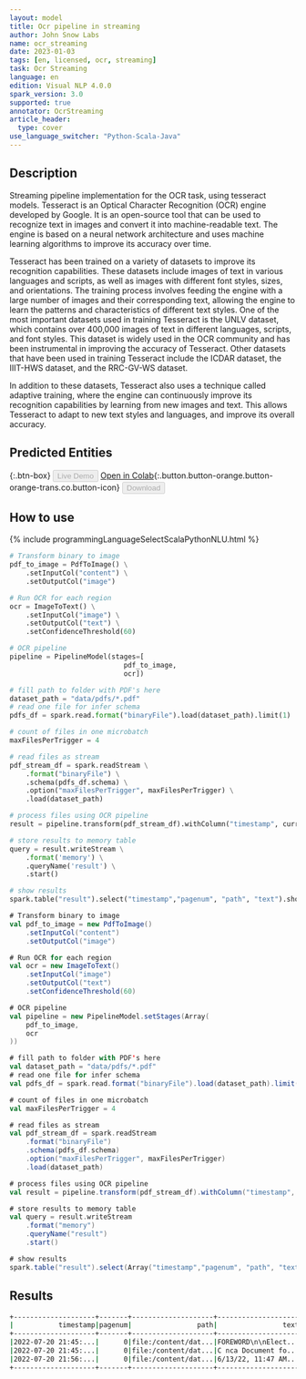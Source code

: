 ```yaml
---
layout: model
title: Ocr pipeline in streaming
author: John Snow Labs
name: ocr_streaming
date: 2023-01-03
tags: [en, licensed, ocr, streaming]
task: Ocr Streaming
language: en
edition: Visual NLP 4.0.0
spark_version: 3.0
supported: true
annotator: OcrStreaming
article_header:
  type: cover
use_language_switcher: "Python-Scala-Java"
---
```


## Description

Streaming pipeline implementation for the OCR task, using tesseract models. Tesseract is an Optical Character Recognition (OCR) engine developed by Google. It is an open-source tool that can be used to recognize text in images and convert it into machine-readable text. The engine is based on a neural network architecture and uses machine learning algorithms to improve its accuracy over time.

Tesseract has been trained on a variety of datasets to improve its recognition capabilities. These datasets include images of text in various languages and scripts, as well as images with different font styles, sizes, and orientations. The training process involves feeding the engine with a large number of images and their corresponding text, allowing the engine to learn the patterns and characteristics of different text styles. One of the most important datasets used in training Tesseract is the UNLV dataset, which contains over 400,000 images of text in different languages, scripts, and font styles. This dataset is widely used in the OCR community and has been instrumental in improving the accuracy of Tesseract. Other datasets that have been used in training Tesseract include the ICDAR dataset, the IIIT-HWS dataset, and the RRC-GV-WS dataset.

In addition to these datasets, Tesseract also uses a technique called adaptive training, where the engine can continuously improve its recognition capabilities by learning from new images and text. This allows Tesseract to adapt to new text styles and languages, and improve its overall accuracy.

## Predicted Entities

{:.btn-box}
<button class="button button-orange" disabled>Live Demo</button>
[Open in Colab](https://github.com/JohnSnowLabs/spark-ocr-workshop/blob/master/tutorials/Certification_Trainings/6.1.SparkOcrStreamingPDF.ipynb){:.button.button-orange.button-orange-trans.co.button-icon}
<button class="button button-orange" disabled>Download</button>

## How to use

<div class="tabs-box" markdown="1">
{% include programmingLanguageSelectScalaPythonNLU.html %}

```python
# Transform binary to image
pdf_to_image = PdfToImage() \
    .setInputCol("content") \
    .setOutputCol("image")

# Run OCR for each region
ocr = ImageToText() \
    .setInputCol("image") \
    .setOutputCol("text") \
    .setConfidenceThreshold(60)

# OCR pipeline
pipeline = PipelineModel(stages=[
                            pdf_to_image,
                            ocr])

# fill path to folder with PDF's here
dataset_path = "data/pdfs/*.pdf"
# read one file for infer schema
pdfs_df = spark.read.format("binaryFile").load(dataset_path).limit(1)

# count of files in one microbatch
maxFilesPerTrigger = 4 

# read files as stream
pdf_stream_df = spark.readStream \
    .format("binaryFile") \
    .schema(pdfs_df.schema) \
    .option("maxFilesPerTrigger", maxFilesPerTrigger) \
    .load(dataset_path)

# process files using OCR pipeline
result = pipeline.transform(pdf_stream_df).withColumn("timestamp", current_timestamp())

# store results to memory table
query = result.writeStream \
    .format('memory') \
    .queryName('result') \
    .start()

# show results
spark.table("result").select("timestamp","pagenum", "path", "text").show(10)
```
```scala
# Transform binary to image
val pdf_to_image = new PdfToImage() 
    .setInputCol("content") 
    .setOutputCol("image")

# Run OCR for each region
val ocr = new ImageToText() 
    .setInputCol("image") 
    .setOutputCol("text") 
    .setConfidenceThreshold(60)

# OCR pipeline
val pipeline = new PipelineModel.setStages(Array(
    pdf_to_image,
    ocr
))

# fill path to folder with PDF's here
val dataset_path = "data/pdfs/*.pdf"
# read one file for infer schema
val pdfs_df = spark.read.format("binaryFile").load(dataset_path).limit(1)

# count of files in one microbatch
val maxFilesPerTrigger = 4 

# read files as stream
val pdf_stream_df = spark.readStream 
    .format("binaryFile") 
    .schema(pdfs_df.schema) 
    .option("maxFilesPerTrigger", maxFilesPerTrigger) 
    .load(dataset_path)

# process files using OCR pipeline
val result = pipeline.transform(pdf_stream_df).withColumn("timestamp", current_timestamp())

# store results to memory table
val query = result.writeStream 
    .format("memory") 
    .queryName("result") 
    .start()

# show results
spark.table("result").select(Array("timestamp","pagenum", "path", "text")).show(10)
```
</div>

## Results

```bash
+--------------------+-------+--------------------+--------------------+
|           timestamp|pagenum|                path|                text|
+--------------------+-------+--------------------+--------------------+
|2022-07-20 21:45:...|      0|file:/content/dat...|FOREWORD\n\nElect...|
|2022-07-20 21:45:...|      0|file:/content/dat...|C nca Document fo...|
|2022-07-20 21:56:...|      0|file:/content/dat...|6/13/22, 11:47 AM...|
+--------------------+-------+--------------------+--------------------+
```
